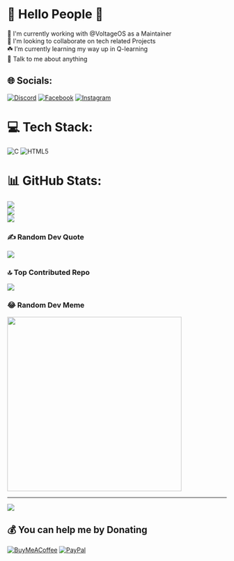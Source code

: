 # 💫 Hello People 🤗
🔭 I'm currently working with @VoltageOS as a Maintainer<br>👯 I'm looking to collaborate on tech related Projects<br>☘️ I’m currently learning my way up in Q-learning<br> 💬 Talk to me about anything <br>


## 🌐 Socials:
[![Discord](https://img.shields.io/badge/Discord-%237289DA.svg?logo=discord&logoColor=white)](https://discord.gg/#Saikrishna2275) [![Facebook](https://img.shields.io/badge/Facebook-%231877F2.svg?logo=Facebook&logoColor=white)](https://facebook.com/Saikrishna1504) [![Instagram](https://img.shields.io/badge/Instagram-%23E4405F.svg?logo=Instagram&logoColor=white)](https://instagram.com/Saikrishna1504) 

# 💻 Tech Stack:
![C](https://img.shields.io/badge/c-%2300599C.svg?style=for-the-badge&logo=c&logoColor=white) ![HTML5](https://img.shields.io/badge/html5-%23E34F26.svg?style=for-the-badge&logo=html5&logoColor=white)
# 📊 GitHub Stats:
![](https://github-readme-stats.vercel.app/api?username=Saikrishna1504&theme=dracula&hide_border=false&include_all_commits=false&count_private=false)<br/>
![](https://github-readme-streak-stats.herokuapp.com/?user=Saikrishna1504&theme=dracula&hide_border=false)<br/>
![](https://github-readme-stats.vercel.app/api/top-langs/?username=Saikrishna1504&theme=dracula&hide_border=false&include_all_commits=false&count_private=false&layout=compact)

### ✍️ Random Dev Quote
![](https://quotes-github-readme.vercel.app/api?type=horizontal&theme=radical)

### 🔝 Top Contributed Repo
![](https://github-contributor-stats.vercel.app/api?username=Saikrishna1504&limit=5&theme=dracula&combine_all_yearly_contributions=true)

### 😂 Random Dev Meme
<img src='https://randommeme-five.vercel.app/' style="height: 400px;"/>

---
[![](https://visitcount.itsvg.in/api?id=Saikrishna1504&icon=0&color=0)](https://visitcount.itsvg.in)

  ## 💰 You can help me by Donating
  [![BuyMeACoffee](https://img.shields.io/badge/Buy%20Me%20a%20Coffee-ffdd00?style=for-the-badge&logo=buy-me-a-coffee&logoColor=black)](https://buymeacoffee.com/Saikrishna1504) [![PayPal](https://img.shields.io/badge/PayPal-00457C?style=for-the-badge&logo=paypal&logoColor=white)](https://paypal.me/https://paypal.me/saikrishna2815) 

